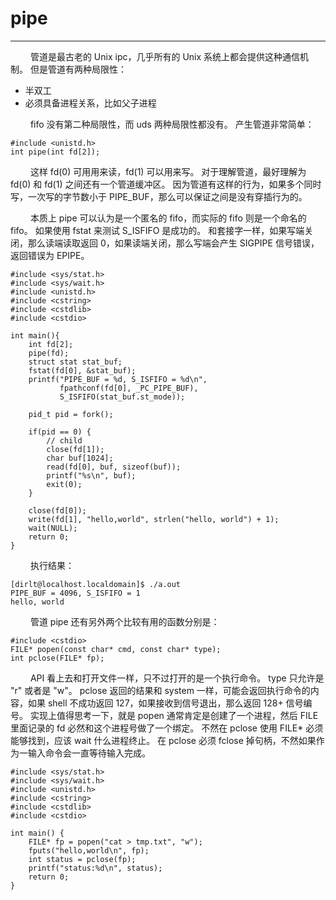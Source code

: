 # pipe
***

&emsp;&emsp;
管道是最古老的 Unix ipc，几乎所有的 Unix 系统上都会提供这种通信机制。
但是管道有两种局限性：

+ 半双工
+ 必须具备进程关系，比如父子进程

&emsp;&emsp;
fifo 没有第二种局限性，而 uds 两种局限性都没有。
产生管道非常简单：

    #include <unistd.h>
    int pipe(int fd[2]);

&emsp;&emsp;
这样 fd(0) 可用用来读，fd(1) 可以用来写。
对于理解管道，最好理解为 fd(0) 和 fd(1) 之间还有一个管道缓冲区。
因为管道有这样的行为，如果多个同时写，一次写的字节数小于 PIPE_BUF，那么可以保证之间是没有穿插行为的。

&emsp;&emsp;
本质上 pipe 可以认为是一个匿名的 fifo，而实际的 fifo 则是一个命名的 fifo。
如果使用 fstat 来测试 S\_ISFIFO 是成功的。
和套接字一样，如果写端关闭，那么读端读取返回 0，如果读端关闭，那么写端会产生 SIGPIPE 信号错误，返回错误为 EPIPE。

    #include <sys/stat.h>
    #include <sys/wait.h>
    #include <unistd.h>
    #include <cstring>
    #include <cstdlib>
    #include <cstdio>
    
    int main(){
        int fd[2];
        pipe(fd);
        struct stat stat_buf;
        fstat(fd[0], &stat_buf);
        printf("PIPE_BUF = %d, S_ISFIFO = %d\n",
               fpathconf(fd[0], _PC_PIPE_BUF),
               S_ISFIFO(stat_buf.st_mode));
               
        pid_t pid = fork();
        
        if(pid == 0) {
            // child
            close(fd[1]);
            char buf[1024];
            read(fd[0], buf, sizeof(buf));
            printf("%s\n", buf);
            exit(0);
        }
        
        close(fd[0]);
        write(fd[1], "hello,world", strlen("hello, world") + 1);
        wait(NULL);
        return 0;
    }

&emsp;&emsp;
执行结果：

    [dirlt@localhost.localdomain]$ ./a.out
    PIPE_BUF = 4096, S_ISFIFO = 1
    hello, world

&emsp;&emsp;
管道 pipe 还有另外两个比较有用的函数分别是：

    #include <cstdio>
    FILE* popen(const char* cmd, const char* type);
    int pclose(FILE* fp);

&emsp;&emsp;
API 看上去和打开文件一样，只不过打开的是一个执行命令。
type 只允许是 "r" 或者是 "w"。
pclose 返回的结果和 system 一样，可能会返回执行命令的内容，如果 shell 不成功返回 127，如果接收到信号退出，那么返回 128+ 信号编号。
实现上值得思考一下，就是 popen 通常肯定是创建了一个进程，然后 FILE 里面记录的 fd 必然和这个进程号做了一个绑定。
不然在 pclose 使用 FILE* 必须能够找到，应该 wait 什么进程终止。
在 pclose 必须 fclose 掉句柄，不然如果作为一输入命令会一直等待输入完成。

    #include <sys/stat.h>
    #include <sys/wait.h>
    #include <unistd.h>
    #include <cstring>
    #include <cstdlib>
    #include <cstdio>
    
    int main() {
        FILE* fp = popen("cat > tmp.txt", "w");
        fputs("hello,world\n", fp);
        int status = pclose(fp);
        printf("status:%d\n", status);
        return 0;
    }